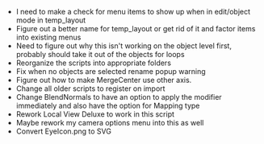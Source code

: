 - I need to make a check for menu items to show up when in edit/object mode in temp_layout
- Figure out a better name for temp_layout or get rid of it and factor items into existing menus
- Need to figure out why this isn't working on the object level first, probably should take it out of the objects for loops
- Reorganize the scripts into appropriate folders
- Fix when no objects are selected rename popup warning
- Figure out how to make MergeCenter use other axis.
- Change all older scripts to register on import
- Change BlendNormals to have an option to apply the modifier immediately and also have the option for Mapping type
- Rework Local View Deluxe to work in this script
- Maybe rework my camera options menu into this as well
- Convert EyeIcon.png to SVG
